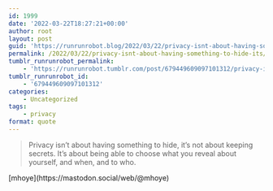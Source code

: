 ```yaml
---
id: 1999
date: '2022-03-22T18:27:21+00:00'
author: root
layout: post
guid: 'https://runrunrobot.blog/2022/03/22/privacy-isnt-about-having-something-to-hide-its/'
permalink: /2022/03/22/privacy-isnt-about-having-something-to-hide-its/
tumblr_runrunrobot_permalink:
    - 'https://runrunrobot.tumblr.com/post/679449609097101312/privacy-isnt-about-having-something-to-hide-its'
tumblr_runrunrobot_id:
    - '679449609097101312'
categories:
    - Uncategorized
tags:
    - privacy
format: quote
---
```


> Privacy isn’t about having something to hide, it’s not about keeping secrets. It’s about being able to choose what you reveal about yourself, and when, and to who.

<div class="attribution">[mhoye](https://mastodon.social/web/@mhoye)</div>